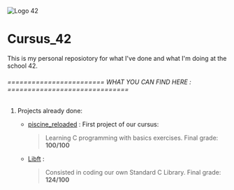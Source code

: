 ![Logo 42](http://www.guidedelamobilite.com/wp-content/uploads/2017/01/ecole_42_guide_de_la_mobilite.jpg)
# Cursus_42

This is my personal reposiotory for what I've done and what I'm doing at the
school 42.


###### ======================== WHAT YOU CAN FIND HERE : ==============================

1. Projects already done:

   - [piscine_reloaded](piscine_reloaded) : First project of our cursus:
     > Learning C programming with basics exercises. Final grade: **100/100**


   - [Libft](libft) : 
     > Consisted in coding our own Standard C Library. Final grade: **124/100**
